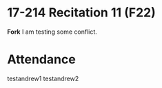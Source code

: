 # 17-214 Recitation 11 (F22)
**Fork** I am testing some conflict.

# Attendance
testandrew1
testandrew2